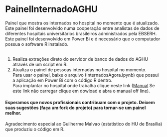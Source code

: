 # PainelInternadoAGHU
Painel que mostra os internados no hospital no momento que é atualizado.<br>
Este painel foi desenvolvido numa cooperação entre analistas de dados de diferentes hospitais universitários brasileiros administrados pela EBSERH.<br>
Este painel foi desenvolvido em Power Bi e é necessário que o computador possua o software R instalado.<br><br>
1) Realiza extrações direto do servidor de banco de dados do AGHU através de um script em R.
2) Atualiza o painel de pessoas internadas no hospital no momento.<br>
Para usar o painel, baixe o arquivo (InternadosAgora.ipynb) que possui a aplicação em Power Bi com o código R dentro.<br>
Para implantar no hospital onde trabalha clique neste link (<a href="https://htmlpreview.github.io/?https://raw.githubusercontent.com/daltonpinheiro/PainelInternadoAGHU/master/ManualPainel.html">Manual</a> Se este link não carregar
clique em dowload e abra o manual off line).
#### Esperamos que novos profissionais contribuam com o projeto. Deixem suas sugestões (faça um fork do projeto) para tornar-se um painel melhor.<br>
Agradecimento especial ao Guilherme Malvao (estatístico do HU de Brasília) que produziu o código em R.<br>

